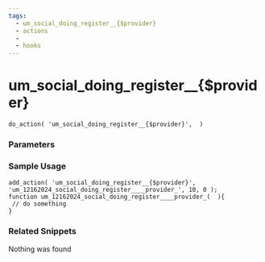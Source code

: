 ```yaml
---
tags: 
  - um_social_doing_register__{$provider}
  - actions
  - 
  - hooks
---
```

# um\_social\_doing\_register\_\_{$provider}

``` php:no-line-numbers
do_action( 'um_social_doing_register__{$provider}',  )
```
<div class='hook-sep'></div>

### Parameters

<div class='hook-sep'></div>



### Sample Usage

``` php:no-line-numbers
add_action( 'um_social_doing_register__{$provider}', 'um_12162024_social_doing_register____provider_', 10, 0 );
function um_12162024_social_doing_register____provider_(  ){
 // do something
}
```
<div class='hook-sep'></div>



### Related Snippets

Nothing was found

